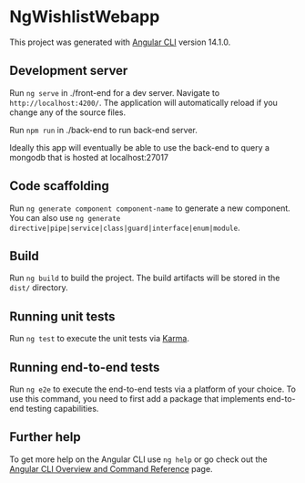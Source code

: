 # NgWishlistWebapp

This project was generated with [Angular CLI](https://github.com/angular/angular-cli) version 14.1.0.

## Development server

Run `ng serve` in ./front-end for a dev server. Navigate to `http://localhost:4200/`. The application will automatically reload if you change any of the source files.

Run `npm run` in ./back-end to run back-end server.

Ideally this app will eventually be able to use the back-end to query a mongodb that is hosted at localhost:27017

## Code scaffolding

Run `ng generate component component-name` to generate a new component. You can also use `ng generate directive|pipe|service|class|guard|interface|enum|module`.

## Build

Run `ng build` to build the project. The build artifacts will be stored in the `dist/` directory.

## Running unit tests

Run `ng test` to execute the unit tests via [Karma](https://karma-runner.github.io).

## Running end-to-end tests

Run `ng e2e` to execute the end-to-end tests via a platform of your choice. To use this command, you need to first add a package that implements end-to-end testing capabilities.

## Further help

To get more help on the Angular CLI use `ng help` or go check out the [Angular CLI Overview and Command Reference](https://angular.io/cli) page.
